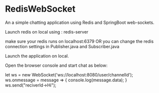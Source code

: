 # RedisWebSocket

An a simple chatting application using Redis and SpringBoot web-sockets.

Launch redis on local using : redis-server

make sure your redis runs on localhost:6379 OR you can change the redis connection settings in Publisher.java and Subscriber.java

Launch the application on local.

Open the browser console and start chat as below:

let ws = new WebSocket('ws://localhost:8080/user/channelId'); 
ws.onmessage = message => { console.log(message.data); } 
ws.send("reciverId->Hi");
